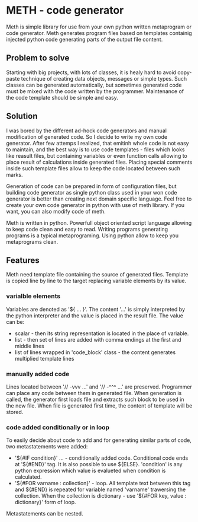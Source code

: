 # METH - code generator

Meth is simple library for use from your own python written metaprogram 
or code generator. Meth generates program files based on templates containig
injected python code generating parts of the output file content. 

## Problem to solve

Starting with big projects, with lots of classes, it is healy hard to avoid
copy-paste technique of creating data objects, messages or simple types. 
Such classes can be generated automatically, but sometimes generated code 
must be mixed with the code written by the programmer. Maintenance of the 
code template should be simple and easy. 

## Solution

I was bored by the different ad-hock code generators and manual modification
of generated code. So I decide to write my own code generator. After few attemps
I realized, that emitinh whole code is not easy to maintain, and the best way is to 
use code templates - files which looks like reasult files, but containing 
variables or even function calls allowing to place result of calculations inside
generated files. Placing special comments inside such template files allow to 
keep the code located between such marks. 

Generation of code can be prepared in form of configuration files, but building 
code generator as single python class used in your won code generator is better 
than creating next domain specific language. Feel free to create your own code 
generator in python with use of meth library. If you want, you can also modify 
code of meth. 

Meth is written in python. Powerfull object oriented script language allowing to 
keep code clean and easy to read. Writing programs generating programs is a 
typical metaprograming. Using python allow to keep you metaprograms clean.

## Features

Meth need template file containing the source of generated files. Template is 
copied line by line to the target replacing variable elements by its value. 

### varialble elements

Variables are denoted as '${ ... }'. The content '...' is simply interpreted 
by the python interpreter and the value is placed in the result file. The value can be: 
- scalar - then its string representation is located in the place of variable.
- list - then set of lines are added with comma endings at the first and middle lines
- list of lines wrapped in 'code_block' class - the content generates multiplied template lines

### manually added code

Lines located between '// -vvv ...' and '// -^^^ ...' are preserved. Programmer can place 
any code between them in generated file. When generation is called, the generator first loads
file and extracts such block to be used in the new file. When file is generated first time, the 
content of template will be stored.

### code added conditionally or in loop

To easily decide about code to add and for generating similar parts of code, two metastatements 
were added:
 - '${#IF condition}' ... - conditionally added code. Conditional code ends at '${#END}' tag. 
   It is also possible to use ${ELSE}. 'condition' is any python expression which value is 
   evalueted when condition is calculated.
 - '${#FOR varname : collection}' - loop. All template text between this tag and ${#END} is repeated
   for variable named 'varname' trawersing the collection. When the collection is dictionary - 
   use '${#FOR key, value : dictionary}' form of loop.

Metastatements can be nested.
